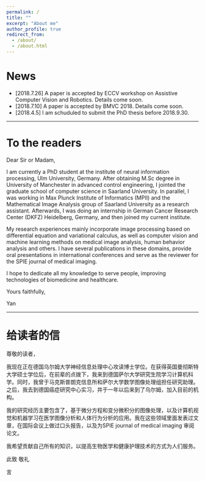 ```yaml
---
permalink: /
title: ""
excerpt: "About me"
author_profile: true
redirect_from: 
  - /about/
  - /about.html
---
```


# News
* [2018.7.26] A paper is accepted by ECCV workshop on Assistive Computer Vision and Robotics. Details come soon.
* [2018.7.10] A paper is accepted by BMVC 2018. Details come soon.
* [2018.4.5] I am schuduled to submit the PhD thesis before 2018.9.30.


---

# To the readers

Dear Sir or Madam,

I am currently a PhD student at the institute of neural information processing, Ulm University, Germany. After obtaining M.Sc degree in University of Manchester in advanced control engineering, I jointed the graduate school of computer science in Saarland University. In parallel, I was working in Max Plunck Institute of Informatics (MPII) and the Mathematical Image Analysis group of Saarland University as a research assistant. Afterwards, I was doing an internship in German Cancer Research Center (DKFZ) Heidelberg, Germany, and then joined my current institute. 

My research experiences mainly incorporate image processing based on differential equation and variational calculus, as well as computer vision and machine learning methods on medical image analysis, human behavior analysis and others. I have several publications in these domains, provide oral presentations in international conferences and serve as the reviewer for the SPIE journal of medical imaging. 

I hope to dedicate all my knowledge to serve people, improving technologies of biomedicine and healthcare. 

Yours faithfully,

Yan

---

# 给读者的信

尊敬的读者，

我现在正在德国乌尔姆大学神经信息处理中心攻读博士学位。在获得英国曼彻斯特大学硕士学位后，在前辈的点拨下，我来到德国萨尔大学研究生院学习计算机科学。同时，我曾于马克斯普朗克信息所和萨尔大学数学图像处理组担任研究助理。之后，我去到德国癌症研究中心实习，并于一年以后来到了乌尔姆，加入目前的机构。

我的研究经历主要包含了，基于微分方程和变分微积分的图像处理，以及计算机视觉和机器学习在医学图像分析和人体行为分析的应用。我在这些领域里面发表过文章，在国际会议上做过口头报告，以及为SPIE journal of medical imaging 审阅论文。

我希望贡献自己所有的知识，以提高生物医学和健康护理技术的方式为人们服务。


此致 
敬礼

言






